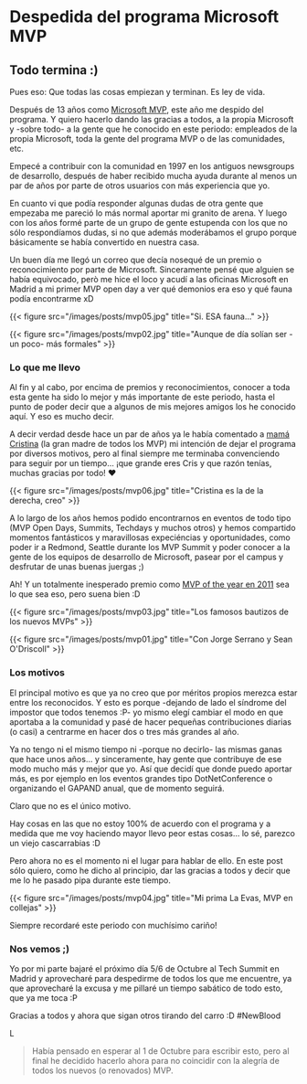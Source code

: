 # Despedida del programa Microsoft MVP


## Todo termina :)

Pues eso: Que todas las cosas empiezan y terminan. Es ley de vida.

Después de 13 años como [Microsoft MVP](https://mvp.microsoft.com/?wa=wsignin1.0), este año me despido del programa. Y quiero hacerlo dando las gracias a todos, a la propia Microsoft y -sobre todo- a la gente que he conocido en este periodo: empleados de la propia Microsoft, toda la gente del programa MVP o de las comunidades, etc.

Empecé a contribuir con la comunidad en 1997 en los antiguos newsgroups de desarrollo, después de haber recibido mucha ayuda durante al menos un par de años por parte de otros usuarios con más experiencia que yo.

En cuanto vi que podía responder algunas dudas de otra gente que empezaba me pareció lo más normal aportar mi granito de arena. Y luego con los años formé parte de un grupo de gente estupenda con los que no sólo respondíamos dudas, si no que además moderábamos el grupo porque básicamente se había convertido en nuestra casa.

Un buen día me llegó un correo que decía nosequé de un premio o reconocimiento por parte de Microsoft. Sinceramente pensé que alguien se había equivocado, però me hice el loco y acudí a las oficinas Microsoft en Madrid a mi primer MVP open day a ver qué demonios era eso y qué fauna podía encontrarme xD

{{< figure src="/images/posts/mvp05.jpg" title="Si. ESA fauna..." >}}

{{< figure src="/images/posts/mvp02.jpg" title="Aunque de día solían ser -un poco- más formales" >}}

### Lo que me llevo

Al fin y al cabo, por encima de premios y reconocimientos, conocer a toda esta gente ha sido lo mejor y más importante de este periodo, hasta el punto de poder decir que a algunos de mis mejores amigos los he conocido aquí. Y eso es mucho decir.

A decir verdad desde hace un par de años ya le había comentado a [mamá Cristina](https://twitter.com/crisgherrero) (la gran madre de todos los MVP) mi intención de dejar el programa por diversos motivos, pero al final siempre me terminaba convenciendo para seguir por un tiempo... ¡que grande eres Cris y que razón tenías, muchas gracias por todo! :heart:

{{< figure src="/images/posts/mvp06.jpg" title="Cristina es la de la derecha, creo" >}}

A lo largo de los años hemos podido encontrarnos en eventos de todo tipo (MVP Open Days, Summits,  Techdays y muchos otros) y hemos compartido momentos fantásticos y maravillosas expeciéncias y oportunidades, como poder ir a Redmond, Seattle durante los MVP Summit y poder conocer a la gente de los equipos de desarrollo de Microsoft, pasear por el campus y desfrutar de unas buenas juergas ;)

Ah! Y un totalmente inesperado premio como [MVP of the year en 2011](/awarded-mvp-of-the-year/) sea lo que sea eso, pero suena bien :D

{{< figure src="/images/posts/mvp03.jpg" title="Los famosos bautizos de los nuevos MVPs" >}}

{{< figure src="/images/posts/mvp01.jpg" title="Con Jorge Serrano y Sean O'Driscoll" >}}

### Los motivos

El principal motivo es que ya no creo que por méritos propios merezca estar entre los reconocidos. Y esto es porque -dejando de lado el síndrome del impostor que todos tenemos :P- yo mismo elegí cambiar el modo en que aportaba a la comunidad y pasé de hacer pequeñas contribuciones diarias (o casi) a centrarme en hacer dos o tres más grandes al año.

Ya no tengo ni el mismo tiempo ni -porque no decirlo- las mismas ganas que hace unos años... y sinceramente, hay gente que contribuye de ese modo mucho más y mejor que yo. Así que decidí que donde puedo aportar más, es por ejemplo en los eventos grandes tipo DotNetConference o organizando el GAPAND anual, que de momento seguirá.

Claro que no es el único motivo.

Hay cosas en las que no estoy 100% de acuerdo con el programa y a medida que me voy haciendo mayor llevo peor estas cosas... lo sé, parezco un viejo cascarrabias :D

Pero ahora no es el momento ni el lugar para hablar de ello. En este post sólo quiero, como he dicho al principio, dar las gracias a todos y decir que me lo he pasado pipa durante este tiempo.

{{< figure src="/images/posts/mvp04.jpg" title="Mi prima La Evas, MVP en collejas" >}}

Siempre recordaré este periodo con muchísimo cariño!

### Nos vemos ;)

Yo por mi parte bajaré el próximo día 5/6 de Octubre al Tech Summit en Madrid y aprovecharé para despedirme de todos los que me encuentre, ya que aprovecharé la excusa y me pillaré un tiempo sabático de todo esto, que ya me toca :P

Gracias a todos y ahora que sigan otros tirando del carro :D #NewBlood

L

> Había pensado en esperar al 1 de Octubre para escribir esto, pero al final he decidido hacerlo ahora para no coincidir con la alegría de todos los nuevos (o renovados) MVP.

